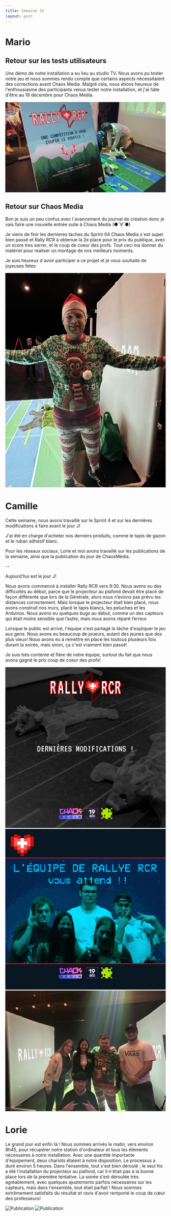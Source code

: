 ```yaml
---
title: Semaine 15
layout: post
---
```


# Mario
## Retour sur les tests utilisateurs

Une démo de notre installation a eu lieu au studio TV. Nous avons pu tester notre jeu et nous sommes rendu compte que certains aspects nécessitaient des corrections avant Chaos Media. Malgré cela, nous étions heureux de l'enthousiasme des participants venus tester notre installation, et j'ai hâte d'être au 19 décembre pour Chaos Media.

![Test_utilisateur](../medias/sem15/ChaosMediaTest.jpg)

## Retour sur Chaos Media

Bon je suis un peu confus avec l`avancement du journal de création donc je vais faire une nouvelle entrée suite à Chaos Media (●ˇ∀ˇ●)

Je viens de finir les dernieres taches du Sprint 04 
Chaos Media s`est super bien passé et Rally RCR à obtenue la 2e place pour le prix du publique, avec un score tres serrer, et le coup de coeur des profs. Tout ceci ma donner du matériel pour realiser un montage de nos meilleurs moments. 

Je suis heureux d`avoir participer a ce projet 
et je vous souhaite de joyeuses fetes

![JoyeuseFetes](../medias/sem15/IMG_3482.jpg)

# Camille

Cette semaine, nous avons travaillé sur le Sprint 4 et sur les dernières modifications à faire avant le jour J!

J'ai été en charge d'acheter nos derniers produits, comme le tapis de gazon et le ruban adhésif blanc.

Pour les réseaux sociaux, Lorie et moi avons travaillé sur les publications de la semaine, ainsi que la publication du jour de ChaosMédia.

--

Aujourd’hui est le jour J!

Nous avons commencé à installer Rally RCR vers 9:30. Nous avons eu des difficultés au début, parce que le projecteur au plafond devait être placé de façon différente que lors de la Générale, alors nous n’avions pas prévu les distances correctement. Mais lorsque le projecteur était bien placé, nous avons construit nos murs, placé le tapis blancs, les peluches et les Arduinos. Nous avons eu quelques bugs au début, comme un des capteurs qui était moins sensible que l’autre, mais nous avons réparé l’erreur. 

Lorsque le public est arrivé, l'équipe s'est partagé la tâche d'expliquer le jeu aux gens. Nous avons eu beaucoup de joueurs, autant des jeunes que des plus vieux! Nous avons eu à remettre en place les toutous plusieurs fois durant la soirée, mais sinon, ça c'est vraiment bien passé!

Je suis très contente et fière de notre équipe, surtout du fait que nous avons gagné le prix coup de coeur des profs!


![Publication](../medias/sem15/12dec.png)
![Publication](../medias/sem15/18dec.png)
![Publication](../medias/sem15/equipe.jpeg)

# Lorie

Le grand jour est enfin là ! Nous sommes arrivés le matin, vers environ 8h45, pour récupérer notre station d'ordinateur et tous les éléments nécessaires à notre installation. Avec une quantité importante d'équipement, deux chariots étaient à notre disposition. Le processus a duré environ 5 heures. Dans l'ensemble, tout s'est bien déroulé ; le seul hic a été l'installation du projecteur au plafond, car il n'était pas à la bonne place lors de la première tentative. La soirée s'est déroulée très agréablement, avec quelques ajustements parfois nécessaires sur les capteurs, mais dans l'ensemble, tout était parfait ! Nous sommes extrêmement satisfaits du résultat et ravis d'avoir remporté le coup de cœur des professeurs!

![Publication](../medias/sem15/installation_lb15.png)
![Publication](../medias/sem15/installation2_lb15.png)